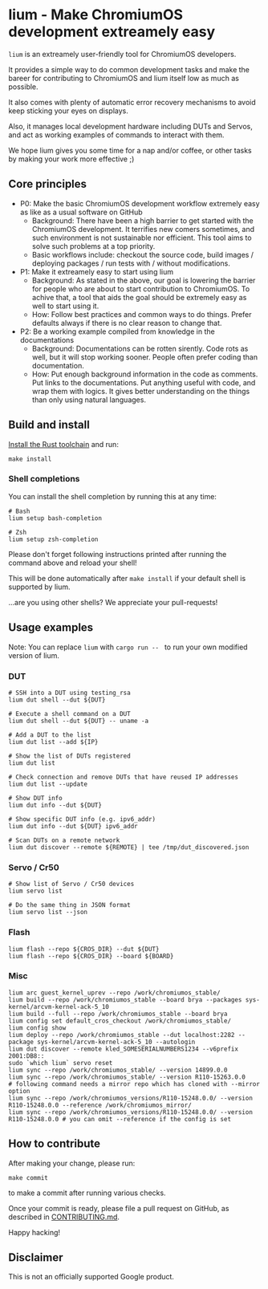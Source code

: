 # lium - Make ChromiumOS development extreamely easy

`lium` is an extreamely user-friendly tool for ChromiumOS developers.

It provides a simple way to do common development tasks and make the bareer for contributing to ChromiumOS and lium itself low as much as possible.

It also comes with plenty of automatic error recovery mechanisms to avoid keep sticking your eyes on displays.

Also, it manages local development hardware including DUTs and Servos, and act as working examples of commands to interact with them.

We hope lium gives you some time for a nap and/or coffee, or other tasks by making your work more effective ;)

## Core principles

- P0: Make the basic ChromiumOS development workflow extremely easy as like as a usual software on GitHub
  - Background: There have been a high barrier to get started with the ChromiumOS development. It terrifies new comers sometimes, and such environment is not sustainable nor efficient. This tool aims to solve such problems at a top priority.
  - Basic workflows include: checkout the source code, build images / deploying packages / run tests with / without modifications.
- P1: Make it extreamely easy to start using lium
  - Background: As stated in the above, our goal is lowering the barrier for people who are about to start contribution to ChromiumOS. To achive that, a tool that aids the goal should be extremely easy as well to start using it.
  - How: Follow best practices and common ways to do things. Prefer defaults always if there is no clear reason to change that.
- P2: Be a working example compiled from knowledge in the documentations
  - Background: Documentations can be rotten sirently. Code rots as well, but it will stop working sooner. People often prefer coding than documentation.
  - How: Put enough background information in the code as comments. Put links to the documentations. Put anything useful with code, and wrap them with logics. It gives better understanding on the things than only using natural languages.

## Build and install

[Install the Rust toolchain](https://rustup.rs/) and run:

```
make install
```

### Shell completions

You can install the shell completion by running this at any time:
```
# Bash
lium setup bash-completion

# Zsh
lium setup zsh-completion
```

Please don't forget following instructions printed after running the command above and reload your shell!

This will be done automatically after `make install` if your default shell is supported by lium.

...are you using other shells? We appreciate your pull-requests!

## Usage examples

Note: You can replace `lium` with `cargo run -- ` to run your own modified version of lium.

### DUT
```
# SSH into a DUT using testing_rsa
lium dut shell --dut ${DUT}

# Execute a shell command on a DUT
lium dut shell --dut ${DUT} -- uname -a

# Add a DUT to the list
lium dut list --add ${IP}

# Show the list of DUTs registered
lium dut list

# Check connection and remove DUTs that have reused IP addresses
lium dut list --update

# Show DUT info
lium dut info --dut ${DUT}

# Show specific DUT info (e.g. ipv6_addr)
lium dut info --dut ${DUT} ipv6_addr

# Scan DUTs on a remote network
lium dut discover --remote ${REMOTE} | tee /tmp/dut_discovered.json
```

### Servo / Cr50

```
# Show list of Servo / Cr50 devices
lium servo list

# Do the same thing in JSON format
lium servo list --json
```

### Flash

```
lium flash --repo ${CROS_DIR} --dut ${DUT}
lium flash --repo ${CROS_DIR} --board ${BOARD}
```

### Misc

```
lium arc guest_kernel_uprev --repo /work/chromiumos_stable/
lium build --repo /work/chromiumos_stable --board brya --packages sys-kernel/arcvm-kernel-ack-5_10
lium build --full --repo /work/chromiumos_stable --board brya
lium config set default_cros_checkout /work/chromiumos_stable/
lium config show
lium deploy --repo /work/chromiumos_stable --dut localhost:2282 --package sys-kernel/arcvm-kernel-ack-5_10 --autologin
lium dut discover --remote kled_SOMESERIALNUMBERS1234 --v6prefix 2001:DB8::
sudo `which lium` servo reset
lium sync --repo /work/chromiumos_stable/ --version 14899.0.0
lium sync --repo /work/chromiumos_stable/ --version R110-15263.0.0
# following command needs a mirror repo which has cloned with --mirror option
lium sync --repo /work/chromiumos_versions/R110-15248.0.0/ --version R110-15248.0.0 --reference /work/chromiumos_mirror/
lium sync --repo /work/chromiumos_versions/R110-15248.0.0/ --version R110-15248.0.0 # you can omit --reference if the config is set
```

## How to contribute
After making your change, please run:
```
make commit
```
to make a commit after running various checks.

Once your commit is ready, please file a pull request on GitHub, as described in [CONTRIBUTING.md](./CONTRIBUTING.md).

Happy hacking!

## Disclaimer
This is not an officially supported Google product.
